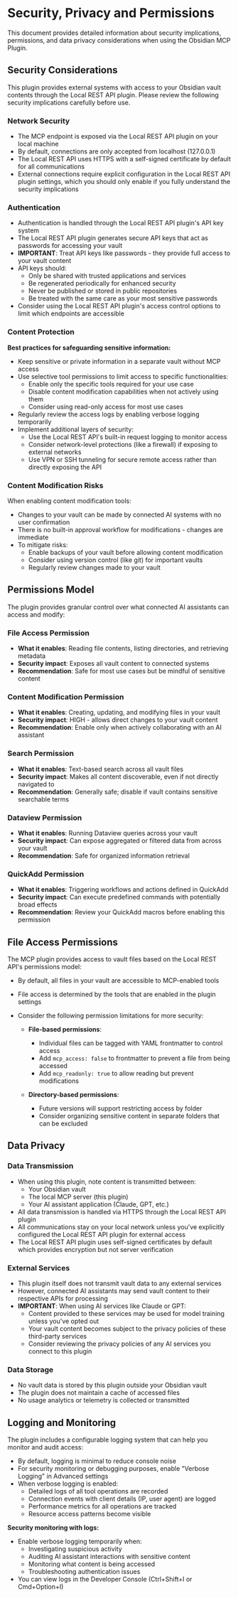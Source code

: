 # Security, Privacy and Permissions

This document provides detailed information about security implications, permissions, and data privacy considerations when using the Obsidian MCP Plugin.

## Security Considerations

This plugin provides external systems with access to your Obsidian vault contents through the Local REST API plugin. Please review the following security implications carefully before use.

### Network Security

- The MCP endpoint is exposed via the Local REST API plugin on your local machine
- By default, connections are only accepted from localhost (127.0.0.1)
- The Local REST API uses HTTPS with a self-signed certificate by default for all communications
- External connections require explicit configuration in the Local REST API plugin settings, which you should only enable if you fully understand the security implications

### Authentication

- Authentication is handled through the Local REST API plugin's API key system
- The Local REST API plugin generates secure API keys that act as passwords for accessing your vault
- **IMPORTANT**: Treat API keys like passwords - they provide full access to your vault content
- API keys should:
  - Only be shared with trusted applications and services
  - Be regenerated periodically for enhanced security
  - Never be published or stored in public repositories
  - Be treated with the same care as your most sensitive passwords
- Consider using the Local REST API plugin's access control options to limit which endpoints are accessible

### Content Protection

**Best practices for safeguarding sensitive information:**

- Keep sensitive or private information in a separate vault without MCP access
- Use selective tool permissions to limit access to specific functionalities:
  - Enable only the specific tools required for your use case
  - Disable content modification capabilities when not actively using them
  - Consider using read-only access for most use cases
- Regularly review the access logs by enabling verbose logging temporarily
- Implement additional layers of security:
  - Use the Local REST API's built-in request logging to monitor access
  - Consider network-level protections (like a firewall) if exposing to external networks
  - Use VPN or SSH tunneling for secure remote access rather than directly exposing the API

### Content Modification Risks

When enabling content modification tools:

- Changes to your vault can be made by connected AI systems with no user confirmation
- There is no built-in approval workflow for modifications - changes are immediate
- To mitigate risks:
  - Enable backups of your vault before allowing content modification
  - Consider using version control (like git) for important vaults
  - Regularly review changes made to your vault

## Permissions Model

The plugin provides granular control over what connected AI assistants can access and modify:

### File Access Permission

- **What it enables**: Reading file contents, listing directories, and retrieving metadata
- **Security impact**: Exposes all vault content to connected systems
- **Recommendation**: Safe for most use cases but be mindful of sensitive content

### Content Modification Permission

- **What it enables**: Creating, updating, and modifying files in your vault
- **Security impact**: HIGH - allows direct changes to your vault content
- **Recommendation**: Enable only when actively collaborating with an AI assistant

### Search Permission

- **What it enables**: Text-based search across all vault files
- **Security impact**: Makes all content discoverable, even if not directly navigated to
- **Recommendation**: Generally safe; disable if vault contains sensitive searchable terms

### Dataview Permission

- **What it enables**: Running Dataview queries across your vault
- **Security impact**: Can expose aggregated or filtered data from across your vault
- **Recommendation**: Safe for organized information retrieval

### QuickAdd Permission

- **What it enables**: Triggering workflows and actions defined in QuickAdd
- **Security impact**: Can execute predefined commands with potentially broad effects
- **Recommendation**: Review your QuickAdd macros before enabling this permission

## File Access Permissions

The MCP plugin provides access to vault files based on the Local REST API's permissions model:

- By default, all files in your vault are accessible to MCP-enabled tools
- File access is determined by the tools that are enabled in the plugin settings
- Consider the following permission limitations for more security:

  - **File-based permissions**:
    - Individual files can be tagged with YAML frontmatter to control access
    - Add `mcp_access: false` to frontmatter to prevent a file from being accessed
    - Add `mcp_readonly: true` to allow reading but prevent modifications

  - **Directory-based permissions**:
    - Future versions will support restricting access by folder
    - Consider organizing sensitive content in separate folders that can be excluded

## Data Privacy

### Data Transmission

- When using this plugin, note content is transmitted between:
  - Your Obsidian vault
  - The local MCP server (this plugin)
  - Your AI assistant application (Claude, GPT, etc.)
- All data transmission is handled via HTTPS through the Local REST API plugin
- All communications stay on your local network unless you've explicitly configured the Local REST API plugin for external access
- The Local REST API plugin uses self-signed certificates by default which provides encryption but not server verification

### External Services

- This plugin itself does not transmit vault data to any external services
- However, connected AI assistants may send vault content to their respective APIs for processing
- **IMPORTANT**: When using AI services like Claude or GPT:
  - Content provided to these services may be used for model training unless you've opted out
  - Your vault content becomes subject to the privacy policies of these third-party services
  - Consider reviewing the privacy policies of any AI services you connect to this plugin

### Data Storage

- No vault data is stored by this plugin outside your Obsidian vault
- The plugin does not maintain a cache of accessed files
- No usage analytics or telemetry is collected or transmitted

## Logging and Monitoring

The plugin includes a configurable logging system that can help you monitor and audit access:

- By default, logging is minimal to reduce console noise
- For security monitoring or debugging purposes, enable "Verbose Logging" in Advanced settings
- When verbose logging is enabled:
  - Detailed logs of all tool operations are recorded
  - Connection events with client details (IP, user agent) are logged
  - Performance metrics for all operations are tracked
  - Resource access patterns become visible

**Security monitoring with logs:**
- Enable verbose logging temporarily when:
  - Investigating suspicious activity
  - Auditing AI assistant interactions with sensitive content
  - Monitoring what content is being accessed
  - Troubleshooting authentication issues
- You can view logs in the Developer Console (Ctrl+Shift+I or Cmd+Option+I)
